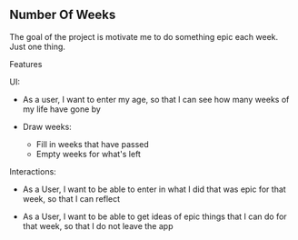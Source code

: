 
## Number Of Weeks
The goal of the project is motivate me to do something epic each week. Just one thing.




Features

UI:
* As a user, I want to enter my age, so that I can see how many weeks of my life have gone by

* Draw weeks:
    * Fill in weeks that have passed
    * Empty weeks for what's left

Interactions:
* As a User, I want to be able to enter in what I did that was epic for that week, so that I can reflect

* As a User, I want to be able to get ideas of epic things that I can do for that week, so that I do not leave the app